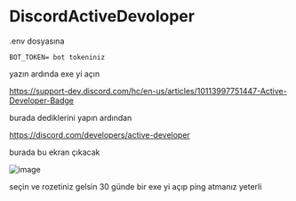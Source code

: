 # DiscordActiveDevoloper

.env dosyasına

```
BOT_TOKEN= bot tokeniniz
```
yazın ardında exe yi açın

https://support-dev.discord.com/hc/en-us/articles/10113997751447-Active-Developer-Badge

burada dediklerini yapın
ardından

https://discord.com/developers/active-developer

burada bu ekran çıkacak

![image](https://github.com/user-attachments/assets/f7785393-9ee6-4498-9afa-5439f49a2726)

seçin ve rozetiniz gelsin 30 günde bir exe yi açıp ping atmanız yeterli
